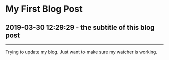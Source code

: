 <!--
--META--
tags=initial, learning
--END--
-->

# My First Blog Post

## 2019-03-30 12:29:29 - the subtitle of this blog post

---

Trying to update my blog. Just want to make sure my watcher is working.
